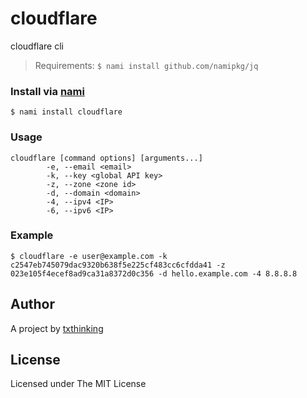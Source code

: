 # cloudflare

cloudflare cli

> Requirements: `$ nami install github.com/namipkg/jq`

### Install via [nami](https://github.com/txthinking/nami)

```
$ nami install cloudflare
```

### Usage

```
cloudflare [command options] [arguments...]
        -e, --email <email>
        -k, --key <global API key>
        -z, --zone <zone id>
        -d, --domain <domain>
        -4, --ipv4 <IP>
        -6, --ipv6 <IP>
```

### Example

```
$ cloudflare -e user@example.com -k c2547eb745079dac9320b638f5e225cf483cc6cfdda41 -z 023e105f4ecef8ad9ca31a8372d0c356 -d hello.example.com -4 8.8.8.8
```

## Author

A project by [txthinking](https://www.txthinking.com)

## License

Licensed under The MIT License
